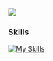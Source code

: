 
<img src="https://github-readme-stats.vercel.app/api?username=parkour86&rank_icon=github&show_icons=true&theme=gotham&&count_private=true&include_all_commits=true&text_color=c9cacc&icon_color=2bbc8a&bg_color=1d1f21&custom_title=Myles's%20Github%20Stats"/>

### Skills 
[![My Skills](https://skillicons.dev/icons?i=html,css,js,nodejs,jquery,php,mysql,ansible,python,git)](https://skillicons.dev)



<!--
**parkour86/parkour86** is a ✨ _special_ ✨ repository because its `README.md` (this file) appears on your GitHub profile.

Here are some ideas to get you started:

- 🔭 I’m currently working on ...
- 🌱 I’m currently learning ...
- 👯 I’m looking to collaborate on ...
- 🤔 I’m looking for help with ...
- 💬 Ask me about ...
- 📫 How to reach me: ...
- 😄 Pronouns: ...
- ⚡ Fun fact: ...
-->
